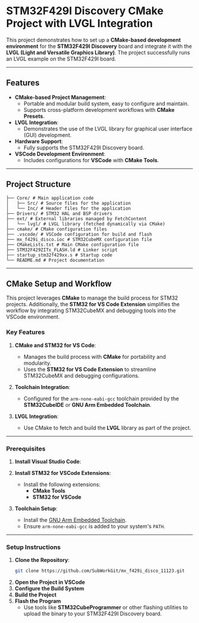 # STM32F429I Discovery CMake Project with LVGL Integration

This project demonstrates how to set up a **CMake-based development environment** for the **STM32F429I Discovery** board and integrate it with the **LVGL (Light and Versatile Graphics Library)**. The project successfully runs an LVGL example on the STM32F429I board.

---

## Features

- **CMake-based Project Management**:
  - Portable and modular build system, easy to configure and maintain.
  - Supports cross-platform development workflows with **CMake Presets**.
- **LVGL Integration**:
  - Demonstrates the use of the LVGL library for graphical user interface (GUI) development.
- **Hardware Support**:
  - Fully supports the STM32F429I Discovery board.
- **VSCode Development Environment**:
  - Includes configurations for **VSCode** with **CMake Tools**.

---

## Project Structure
```
├── Core/ # Main application code 
│   ├── Src/ # Source files for the application 
│   └── Inc/ # Header files for the application 
├── Drivers/ # STM32 HAL and BSP drivers 
├── ext/ # External libraries managed by FetchContent 
│   └── lvgl/ # LVGL library (fetched dynamically via CMake)
├── cmake/ # CMake configuration files 
├── .vscode/ # VSCode configuration for build and flash 
├── mx_f429i_disco.ioc # STM32CubeMX configuration file 
├── CMakeLists.txt # Main CMake configuration file 
├── STM32F429ZITx_FLASH.ld # Linker script 
├── startup_stm32f429xx.s # Startup code 
└── README.md # Project documentation
```

---

## CMake Setup and Workflow

This project leverages **CMake** to manage the build process for STM32 projects. Additionally, the **STM32 for VS Code Extension** simplifies the workflow by integrating STM32CubeMX and debugging tools into the VSCode environment.

### Key Features

1. **CMake and STM32 for VS Code**:
   - Manages the build process with **CMake** for portability and modularity.
   - Uses the **STM32 for VS Code Extension** to streamline STM32CubeMX and debugging configurations.

2. **Toolchain Integration**:
   - Configured for the `arm-none-eabi-gcc` toolchain provided by the **STM32CubeIDE** or **GNU Arm Embedded Toolchain**.

3. **LVGL Integration**:
   - Use CMake to fetch and build the **LVGL** library as part of the project.

---

### Prerequisites

1. **Install Visual Studio Code**:

2. **Install STM32 for VSCode Extensions**:
   - Install the following extensions:
     - **CMake Tools**
     - **STM32 for VSCode**
3. **Toolchain Setup**:
   - Install the [GNU Arm Embedded Toolchain](https://developer.arm.com/tools-and-software/open-source-software/developer-tools/gnu-toolchain/gnu-rm).
   - Ensure `arm-none-eabi-gcc` is added to your system's `PATH`.
---

### Setup Instructions

1. **Clone the Repository**:
   ```bash
   git clone https://github.com/SubWorkGit/mx_f429i_disco_11123.git
   ```
2. **Open the Project in VSCode**
3. **Configure the Build System**
4. **Build the Project**
5. **Flash the Program**
    - Use tools like **STM32CubeProgrammer** or other flashing utilities to upload the binary to your STM32F429I Discovery board.
